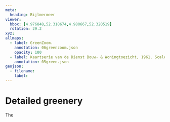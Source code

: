 ```yaml
---
meta:
  heading: Bijlmermeer
viewer:
  bbox: [4.976848,52.318674,4.980667,52.320519]
  rotation: 29.2
xyz:
allmaps:
  - label: GreenZoom.
    annotation: 06greenzoom.json
    opacity: 100
  - label: Kaartserie van de Dienst Bouw- & Woningtoezicht, 1961. Scale 1:25000. Stadsarchief Amsterdam.
    annotation: 05green.json
geojson:
  - filename:
    label: 
---
```

# Detailed greenery
The  
